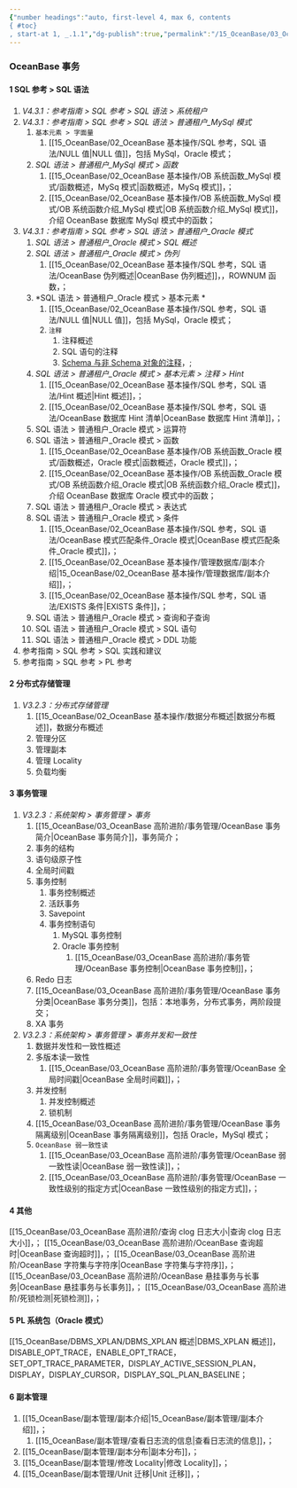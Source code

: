 ```yaml
---
{"number headings":"auto, first-level 4, max 6, contents
{ #toc}
, start-at 1, _.1.1","dg-publish":true,"permalink":"/15_OceanBase/03_OceanBase 高阶进阶/","dgPassFrontmatter":true}
---
```



### OceanBase 事务

#### 1 SQL 参考 > SQL 语法
1. *V4.3.1：参考指南 > SQL 参考 > SQL 语法 > 系统租户*
2. *V4.3.1：参考指南 > SQL 参考 > SQL 语法 > 普通租户_MySql 模式*
	1. `基本元素 > 字面量`
		1. [[15_OceanBase/02_OceanBase 基本操作/SQL 参考，SQL 语法/NULL 值\|NULL 值]]，包括 MySql，Oracle 模式；
	2. *SQL 语法 > 普通租户_MySql 模式 > 函数*
		1. [[15_OceanBase/02_OceanBase 基本操作/OB 系统函数_MySql 模式/函数概述，MySq 模式\|函数概述，MySq 模式]]，；
		2. [[15_OceanBase/02_OceanBase 基本操作/OB 系统函数_MySql 模式/OB 系统函数介绍_MySql 模式\|OB 系统函数介绍_MySql 模式]]，介绍 OceanBase 数据库 MySql 模式中的函数；
4. *V4.3.1：参考指南 > SQL 参考 > SQL 语法 > 普通租户_Oracle 模式*
	1. *SQL 语法 > 普通租户_Oracle 模式 > SQL 概述*
	2. *SQL 语法 > 普通租户_Oracle 模式 > 伪列*
		1. [[15_OceanBase/02_OceanBase 基本操作/SQL 参考，SQL 语法/OceanBase 伪列概述\|OceanBase 伪列概述]]，，ROWNUM 函数，；
	3. *SQL 语法 > 普通租户_Oracle 模式 > 基本元素 *
		1. [[15_OceanBase/02_OceanBase 基本操作/SQL 参考，SQL 语法/NULL 值\|NULL 值]]，包括 MySql，Oracle 模式；
		2. `注释`
			1. 注释概述
			2. SQL 语句的注释
			3. [Schema 与非 Schema 对象的注释](https://www.oceanbase.com/docs/common-oceanbase-database-cn-1000000000511610)，;
	4. *SQL 语法 > 普通租户_Oracle 模式 > 基本元素 > 注释 > Hint*
		1. [[15_OceanBase/02_OceanBase 基本操作/SQL 参考，SQL 语法/Hint 概述\|Hint 概述]]，；
		2. [[15_OceanBase/02_OceanBase 基本操作/SQL 参考，SQL 语法/OceanBase 数据库 Hint 清单\|OceanBase 数据库 Hint 清单]]，；
	5. SQL 语法 > 普通租户_Oracle 模式 > 运算符 
	6. SQL 语法 > 普通租户_Oracle 模式 > 函数
		1. [[15_OceanBase/02_OceanBase 基本操作/OB 系统函数_Oracle 模式/函数概述，Oracle 模式\|函数概述，Oracle 模式]]，；
		2. [[15_OceanBase/02_OceanBase 基本操作/OB 系统函数_Oracle 模式/OB 系统函数介绍_Oracle 模式\|OB 系统函数介绍_Oracle 模式]]，介绍 OceanBase 数据库 Oracle 模式中的函数；
	7. SQL 语法 > 普通租户_Oracle 模式 > 表达式
	8. SQL 语法 > 普通租户_Oracle 模式 > 条件
		1. [[15_OceanBase/02_OceanBase 基本操作/SQL 参考，SQL 语法/OceanBase 模式匹配条件_Oracle 模式\|OceanBase 模式匹配条件_Oracle 模式]]，；
		2. [[15_OceanBase/02_OceanBase 基本操作/管理数据库/副本介绍\|15_OceanBase/02_OceanBase 基本操作/管理数据库/副本介绍]]，；
		3. [[15_OceanBase/02_OceanBase 基本操作/SQL 参考，SQL 语法/EXISTS 条件\|EXISTS 条件]]，；
	9. SQL 语法 > 普通租户_Oracle 模式 > 查询和子查询
	10. SQL 语法 > 普通租户_Oracle 模式 > SQL 语句
	11. SQL 语法 > 普通租户_Oracle 模式 > DDL 功能
5. 参考指南 > SQL 参考 > SQL 实践和建议
6. 参考指南 > SQL 参考 > PL 参考

#### 2 分布式存储管理
1. *V3.2.3：分布式存储管理*
	1. [[15_OceanBase/02_OceanBase 基本操作/数据分布概述\|数据分布概述]]，数据分布概述
	2. 管理分区
	3. 管理副本
	4. 管理 Locality
	5. 负载均衡

#### 3 事务管理
1. *V3.2.3：系统架构 > 事务管理 > 事务*
	1. [[15_OceanBase/03_OceanBase 高阶进阶/事务管理/OceanBase 事务简介\|OceanBase 事务简介]]，事务简介；
	2. 事务的结构
	3. 语句级原子性
	4. 全局时间戳
	5. 事务控制
		1. 事务控制概述
		2. 活跃事务
		3. Savepoint
		4. 事务控制语句
			1. MySQL 事务控制
			2. Oracle 事务控制
				1. [[15_OceanBase/03_OceanBase 高阶进阶/事务管理/OceanBase 事务控制\|OceanBase 事务控制]]，；
	6. Redo 日志
	7. [[15_OceanBase/03_OceanBase 高阶进阶/事务管理/OceanBase 事务分类\|OceanBase 事务分类]]，包括：本地事务，分布式事务，两阶段提交；
	8. XA 事务
3. *V3.2.3：系统架构 > 事务管理 > 事务并发和一致性*
	1. 数据并发性和一致性概述
	2. 多版本读一致性
		1. [[15_OceanBase/03_OceanBase 高阶进阶/事务管理/OceanBase 全局时间戳\|OceanBase 全局时间戳]]，；
	3. 并发控制
		1. 并发控制概述
		2. 锁机制
	4. [[15_OceanBase/03_OceanBase 高阶进阶/事务管理/OceanBase 事务隔离级别\|OceanBase 事务隔离级别]]，包括 Oracle，MySql 模式；
	5. `OceanBase 弱一致性读`
		1. [[15_OceanBase/03_OceanBase 高阶进阶/事务管理/OceanBase 弱一致性读\|OceanBase 弱一致性读]]，；
		2. [[15_OceanBase/03_OceanBase 高阶进阶/事务管理/OceanBase 一致性级别的指定方式\|OceanBase 一致性级别的指定方式]]，；


#### 4 其他
[[15_OceanBase/03_OceanBase 高阶进阶/查询 clog 日志大小\|查询 clog 日志大小]]，；
[[15_OceanBase/03_OceanBase 高阶进阶/OceanBase 查询超时\|OceanBase 查询超时]]，；
[[15_OceanBase/03_OceanBase 高阶进阶/OceanBase 字符集与字符序\|OceanBase 字符集与字符序]]，；
[[15_OceanBase/03_OceanBase 高阶进阶/OceanBase 悬挂事务与长事务\|OceanBase 悬挂事务与长事务]]，；
[[15_OceanBase/03_OceanBase 高阶进阶/死锁检测\|死锁检测]]，；


#### 5 PL 系统包（Oracle 模式）
[[15_OceanBase/DBMS_XPLAN/DBMS_XPLAN 概述\|DBMS_XPLAN 概述]]，DISABLE_OPT_TRACE，ENABLE_OPT_TRACE，SET_OPT_TRACE_PARAMETER，DISPLAY_ACTIVE_SESSION_PLAN，DISPLAY，DISPLAY_CURSOR，DISPLAY_SQL_PLAN_BASELINE；


#### 6 副本管理
1. [[15_OceanBase/副本管理/副本介绍\|15_OceanBase/副本管理/副本介绍]]，；
	1. [[15_OceanBase/副本管理/查看日志流的信息\|查看日志流的信息]]，；
2. [[15_OceanBase/副本管理/副本分布\|副本分布]]，；
3. [[15_OceanBase/副本管理/修改 Locality\|修改 Locality]]，；
4. [[15_OceanBase/副本管理/Unit 迁移\|Unit 迁移]]，；